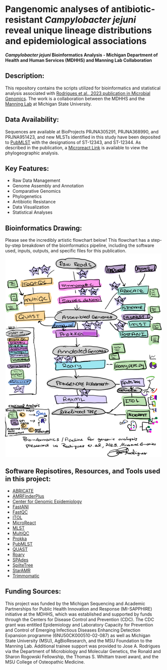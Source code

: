 <a id="Description:"><a/>
<a id="Data Availability:"><a/>
<a id="Key Features:"><a/>
<a id="Bioinformatics Drawing:"><a/>
<a id="Software Repositories used in this project:"><a/>
<a id="Funding Sources:"><a/>

# Pangenomic analyses of antibiotic-resistant *Campylobacter jejuni* reveal unique lineage distributions and epidemiological associations
***Campylobacter jejuni* Bioinformatics Analysis - Michigan Department of Health and Human Services (MDHHS) and Manning Lab Collaboration**

## Description:
This repository contains the scripts utilized for bioinformatics and statistical analysis associated with [Rodrigues et al., 2023 publication in Microbial Genomics](https://doi.org/10.1099/mgen.0.001073).
The work is a collaboration between the MDHHS and the [Manning Lab](https://manninglab.natsci.msu.edu/) at Michigan State University.

## Data Availability: 
Sequences are available at BioProjects PRJNA305291, PRJNA368990, and PRJNA951423, and new MLSTs identified in this study have been deposited to [PubMLST](https://pubmlst.org/) with the designations of ST-12343, and ST-12344.
As described in the publication, a [Microreact Link](https://microreact.org/project/dCGmMiVxreTFjNaqKC68gX-rodrigues-ja-et-al-microbial-genomics-2023) is available to view the phylogeographic analysis.

## Key Features:
- Raw Data Management
- Genome Assembly and Annotation
- Comparative Genomics
- Phylogenetics
- Antibiotic Resistance
- Data Visualization
- Statistical Analyses

## Bioinformatics Drawing:
Please see the incredibly artistic flowchart below! This flowchart has a step-by-step breakdown of the bioinformatics pipeline, including the software used, inputs, outputs, and specific files for this publication.
![An incredible artistic cartoon drawing of the methods description found in Rodrigues et al, 2023](rodrigues_flowchart.png)


## Software Repisotires, Resources, and Tools used in this project:
- [ABRICATE](https://github.com/tseemann/abricate)
- [AMRFinderPlus](https://github.com/ncbi/amr)
- [Center for Genomic Epidemiology](https://www.genomicepidemiology.org/)
- [FastANI](https://github.com/ParBLiSS/FastANI)
- [FastQC](https://github.com/s-andrews/FastQC)
- [ITOL](https://itol.embl.de/)
- [MicroReact](https://microreact.org/)
- [MLST](https://github.com/tseemann/mlst)
- [MultiQC](https://github.com/ewels/MultiQC)
- [Prokka](https://github.com/tseemann/prokka)
- [PubMLST](https://pubmlst.org/)
- [QUAST](https://github.com/ablab/quast)
- [Roary](https://github.com/sanger-pathogens/Roary)
- [SPAdes](https://github.com/ablab/spades)
- [SpilteTree](https://uni-tuebingen.de/en/fakultaeten/mathematisch-naturwissenschaftliche-fakultaet/fachbereiche/informatik/lehrstuehle/algorithms-in-bioinformatics/software/splitstree/)
- [StarAMR](https://github.com/phac-nml/staramr)
- [Trimmomatic](http://www.usadellab.org/cms/index.php?page=trimmomatic)

## Funding Sources: 
This project was funded by the Michigan Sequencing and Academic Partnerships for Public Health Innovation and Response (MI-SAPPHIRE) initiative at the MDHHS, which was established and supported by funds through the Centers for Disease Control and Prevention (CDC). The CDC grant was entitled Epidemiology and Laboratory Capacity for Prevention and Control of Emerging Infectious Diseases Enhancing Detection Expansion programme (6NU50CK000510-02-087) as well as Michigan State University (MSU), AgBioResearch, and the MSU Foundation to the Manning Lab. Additional trainee support was provided to Jose A. Rodrigues via the Department of Microbiology and Molecular Genetics, the Ronald and Sharon Rogowski Fellowship, the Thomas S. Whittam travel award, and the MSU College of Osteopathic Medicine.


